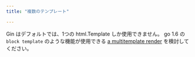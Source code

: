 ```yaml
---
title: "複数のテンプレート"

---
```


Gin はデフォルトでは、1つの html.Template しか使用できません。
go 1.6 の `block template` のような機能が使用できる [a multitemplate render](https://github.com/gin-contrib/multitemplate) を検討してください。


